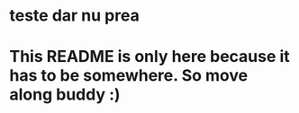 teste dar nu prea
=====
This README is only here because it has to be somewhere. So move along buddy :)
=====
